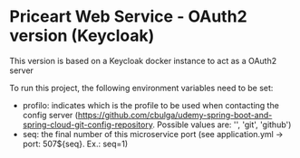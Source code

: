 # Priceart Web Service - OAuth2 version (Keycloak)

This version is based on a Keycloak docker instance to act as a OAuth2 server

To run this project, the following environment variables need to be set:
- profilo: indicates which is the profile to be used when contacting the config server (https://github.com/cbulga/udemy-spring-boot-and-spring-cloud-git-config-repository. Possible values are: '', 'git', 'github')
- seq: the final number of this microservice port (see application.yml ->   port: 507${seq}. Ex.: seq=1)